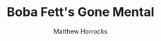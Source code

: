 ---
mission_id: bgm
editorsChoice:
title: "Boba Fett's Gone Mental"
author: "Matthew Horrocks"
date: 
filename: "bgm.zip"
description: "You have been sent on a dangerous mission to kill Boba Fett. The name is the only information they have about him."
levelReplaced:	SECBASE
difficulty: no
bm:	no
fme: no
wax: no
three_do: no
voc: no
gmd: no
vue: no
lfd: no
base: "New level from scratch" 
editors: "WEDIT 3.20"

---